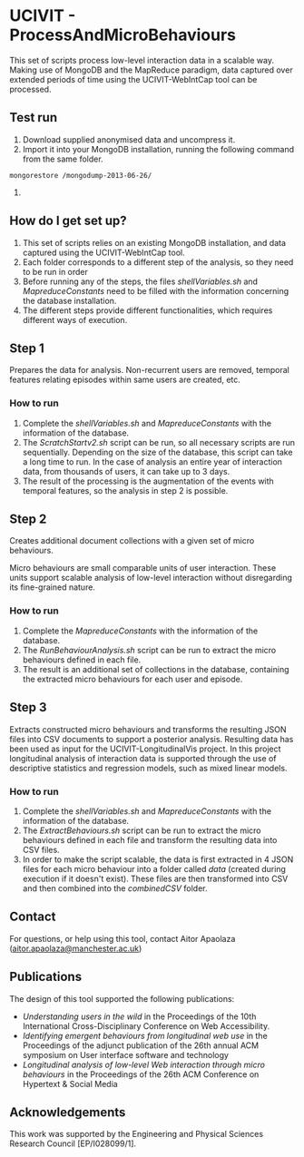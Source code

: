 # UCIVIT - ProcessAndMicroBehaviours

This set of scripts process low-level interaction data in a scalable way. Making use of MongoDB and the MapReduce paradigm, data captured over extended periods of time using the UCIVIT-WebIntCap tool can be processed.


## Test run

1. Download supplied anonymised data and uncompress it.
1. Import it into your MongoDB installation, running the following command from the same folder.

```script
mongorestore /mongodump-2013-06-26/
```

1. 

## How do I get set up?

1. This set of scripts relies on an existing MongoDB installation, and data captured using the UCIVIT-WebIntCap tool.
1. Each folder corresponds to a different step of the analysis, so they need to be run in order
1. Before running any of the steps, the files *shellVariables.sh* and *MapreduceConstants* need to be filled with the information concerning the database installation.
1. The different steps provide different functionalities, which requires different ways of execution.

## Step 1

Prepares the data for analysis. Non-recurrent users are removed, temporal features relating episodes within same users are created, etc.

### How to run

1. Complete the *shellVariables.sh* and *MapreduceConstants* with the information of the database.
1. The *ScratchStartv2.sh* script can be run, so all necessary scripts are run sequentially. Depending on the size of the database, this script can take a long time to run. In the case of analysis an entire year of interaction data, from thousands of users, it can take up to 3 days.
1. The result of the processing is the augmentation of the events with temporal features, so the analysis in step 2 is possible.

## Step 2

Creates additional document collections with a given set of micro behaviours.

Micro behaviours are small comparable units of user interaction. These units support scalable analysis of low-level interaction without disregarding its fine-grained nature.

### How to run

1. Complete the *MapreduceConstants* with the information of the database.
1. The *RunBehaviourAnalysis.sh* script can be run to extract the micro behaviours defined in each file.
1. The result is an additional set of collections in the database, containing the extracted micro behaviours for each user and episode.

## Step 3

Extracts constructed micro behaviours and transforms the resulting JSON files into CSV documents to support a posterior analysis.
Resulting data has been used as input for the UCIVIT-LongitudinalVis project. In this project longitudinal analysis of interaction data is supported through the use of descriptive statistics and regression models, such as mixed linear models.

### How to run

1. Complete the *shellVariables.sh* and *MapreduceConstants* with the information of the database.
1. The *ExtractBehaviours.sh* script can be run to extract the micro behaviours defined in each file and transform the resulting data into CSV files.
1. In order to make the script scalable, the data is first extracted in 4 JSON files for each micro behaviour into a folder called *data* (created during execution if it doesn't exist). These files are then transformed into CSV and then combined into the *combinedCSV* folder.

## Contact

For questions, or help using this tool, contact Aitor Apaolaza (aitor.apaolaza@manchester.ac.uk)

## Publications

The design of this tool supported the following publications:

* *Understanding users in the wild* in the Proceedings of the 10th International Cross-Disciplinary Conference on Web Accessibility.
* *Identifying emergent behaviours from longitudinal web use* in the Proceedings of the adjunct publication of the 26th annual ACM symposium on User interface software and technology
* *Longitudinal analysis of low-level Web interaction through micro behaviours* in the Proceedings of the 26th ACM Conference on Hypertext & Social Media

## Acknowledgements

This work was supported by the Engineering and Physical Sciences Research Council [EP/I028099/1].